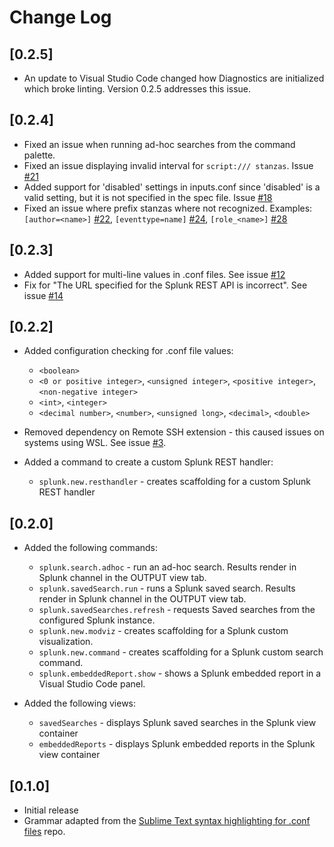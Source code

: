 # Change Log

## [0.2.5]
- An update to Visual Studio Code changed how Diagnostics are initialized which broke linting. Version 0.2.5 addresses this issue.

## [0.2.4]
- Fixed an issue when running ad-hoc searches from the command palette.
- Fixed an issue displaying invalid interval for `script:/// stanzas`.  Issue [#21](https://github.com/splunk/vscode-extension-splunk/issues/21)
- Added support for 'disabled' settings in inputs.conf since 'disabled' is a valid setting, but it is not specified in the spec file.  Issue [#18](https://github.com/splunk/vscode-extension-splunk/issues/18)
- Fixed an issue where prefix stanzas where not recognized.  Examples: `[author=<name>]` [#22](https://github.com/splunk/vscode-extension-splunk/issues/22), `[eventtype=name]` [#24](https://github.com/splunk/vscode-extension-splunk/issues/24), `[role_<name>]` [#28](https://github.com/splunk/vscode-extension-splunk/issues/28)

## [0.2.3]
- Added support for multi-line values in .conf files.  See issue [#12](https://github.com/splunk/vscode-extension-splunk/issues/12)
- Fix for "The URL specified for the Splunk REST API is incorrect". See issue [#14](https://github.com/splunk/vscode-extension-splunk/issues/14)

## [0.2.2]
- Added configuration checking for .conf file values:
  - `<boolean>`
  - `<0 or positive integer>`, `<unsigned integer>`, `<positive integer>`, `<non-negative integer>`
  - `<int>`, `<integer>`
  - `<decimal number>`, `<number>`, `<unsigned long>`, `<decimal>`, `<double>`
  
- Removed dependency on Remote SSH extension - this caused issues on systems using WSL.  See issue [#3](https://github.com/splunk/vscode-extension-splunk/issues/3).
- Added a command to create a custom Splunk REST handler:
  - `splunk.new.resthandler` - creates scaffolding for a custom Splunk REST handler

## [0.2.0]

- Added the following commands:
  - `splunk.search.adhoc` - run an ad-hoc search. Results render in Splunk channel in the OUTPUT view tab.
  - `splunk.savedSearch.run` - runs a Splunk saved search. Results render in Splunk channel in the OUTPUT view tab.
  - `splunk.savedSearches.refresh` - requests Saved searches from the configured Splunk instance.
  - `splunk.new.modviz` - creates scaffolding for a Splunk custom visualization.
  - `splunk.new.command` - creates scaffolding for a Splunk custom search command.
  - `splunk.embeddedReport.show` - shows a Splunk embedded report in a Visual Studio Code panel.

- Added the following views:
  - `savedSearches` - displays Splunk saved searches in the Splunk view container
  - `embeddedReports` - displays Splunk embedded reports in the Splunk view container


## [0.1.0]

- Initial release
- Grammar adapted from the [Sublime Text syntax highlighting for .conf files](https://github.com/shakeelmohamed/sublime-splunk-conf-highlighting) repo.
